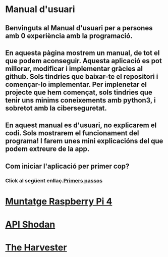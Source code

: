 # Manual d'usuari

## Benvinguts al Manual d'usuari per a persones amb 0 experiència amb la programació.

## En aquesta pàgina mostrem un manual, de tot el que podem aconseguir. Aquesta aplicació es pot millorar, modificar i implementar gràcies al github. Sols tindries que baixar-te el repositori i començar-lo implementar. Per implenetar el projecte que hem començat, sols tindries que tenir uns minims coneixements amb python3, i sobretot amb la ciberseguretat.

## En aquest manual es d'usuari, no explicarem el codi. Sols mostrarem el funcionament del programa! I farem unes mini explicacións del que podem extreure de la app.

## Com iniciar l'aplicació per primer cop?
### Click al següent enllaç.[Primers passos](https://2asix-2021-22.github.io/ProjecteJSD/primersPassos)


# [Muntatge Raspberry Pi 4](https://2asix-2021-22.github.io/ProjecteJSD/muntatgeraspberrypi)

# [API Shodan](https://2asix-2021-22.github.io/ProjecteJSD/apishodan)

# [The Harvester](https://2asix-2021-22.github.io/ProjecteJSD/theHarvester)
